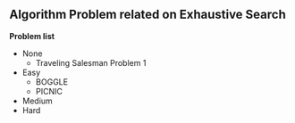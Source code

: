 ## Algorithm Problem related on Exhaustive Search

**Problem list**
* None
	* Traveling Salesman Problem 1
* Easy
	* BOGGLE
	* PICNIC
* Medium
* Hard
